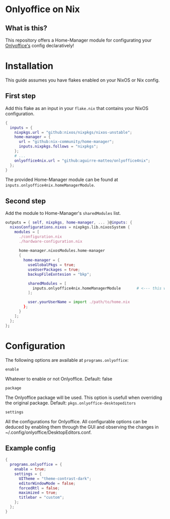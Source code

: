 # Onlyoffice on Nix

## What is this?

This repository offers a Home-Manager module for configurating
your [Onlyoffice's](https://www.onlyoffice.com/) config declaratively!

# Installation

This guide assumes you have flakes enabled on your NixOS or Nix config.

## First step

Add this flake as an input in your `flake.nix` that contains your NixOS configuration.

```flake.nix 
{
  inputs = {
    nixpkgs.url = "github:nixos/nixpkgs/nixos-unstable";
    home-manager = {
      url = "github:nix-community/home-manager";
      inputs.nixpkgs.follows = "nixpkgs";
    };
    # ...
    onlyoffice4nix.url = "github:aguirre-matteo/onlyoffice4nix";
  };
}
```
The provided Home-Manager module can be found at `inputs.onlyoffice4nix.homeManagerModule`.

## Second step

Add the module to Home-Manager's `sharedModules` list.

```flake.nix
outputs = { self, nixpkgs, home-manager, ... }@inputs: {
  nixosConfigurations.nixos = nixpkgs.lib.nixosSystem {
    modules = [
      ./configuration.nix
      ./hardware-configuration.nix 
      
      home-manager.nixosModules.home-manager
      {
        home-manager = {
          useGlobalPkgs = true;
          useUserPackages = true;
          backupFileExntesion = "bkp";

          sharedModules = [
            inputs.onlyoffice4nix.homeManagerModule       # <--- this will enable the module
          ];

          user.yourUserName = import ./path/to/home.nix
        };
      }
    ]; 
  };
};
```

# Configuration

The following options are available at `programs.onlyoffice`:

`enable`

Whatever to enable or not Onlyoffice. Default: false

`package`

The Onlyoffice package will be used. This option is usefull when
overriding the original package. Default: `pkgs.onlyoffice-desktopeditors`

`settings`

All the configurations for Onlyoffice. All configurable options can be deduced 
by enabling them through the GUI and observing the changes in 
~/.config/onlyoffice/DesktopEditors.conf.

## Example config 

```home.nix
{
  programs.onlyoffice = {
    enable = true;
    settings = {
      UITheme = "theme-contrast-dark";
      editorWindowMode = false;
      forcedRtl = false;
      maximized = true;
      titlebar = "custom";
    };
  };
}
```

